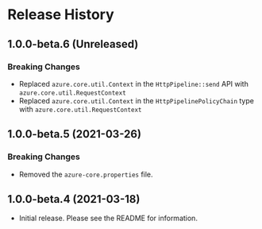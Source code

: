 # Release History

## 1.0.0-beta.6 (Unreleased)

### Breaking Changes

- Replaced `azure.core.util.Context` in the `HttpPipeline::send` API with `azure.core.util.RequestContext`
- Replaced `azure.core.util.Context` in the `HttpPipelinePolicyChain` type with `azure.core.util.RequestContext`

## 1.0.0-beta.5 (2021-03-26)

### Breaking Changes

- Removed the `azure-core.properties` file.

## 1.0.0-beta.4 (2021-03-18)

- Initial release. Please see the README for information.
